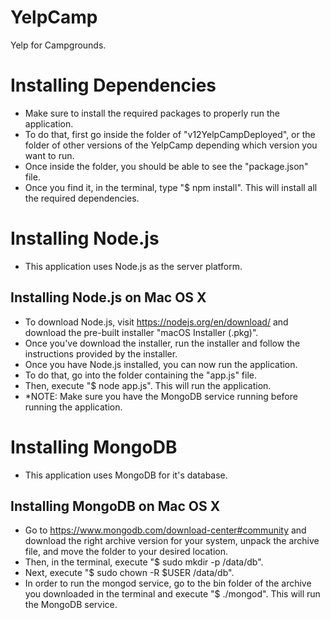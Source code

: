 # YelpCamp
Yelp for Campgrounds.

# Installing Dependencies
- Make sure to install the required packages to properly run the application.
- To do that, first go inside the folder of "v12YelpCampDeployed", or the folder of other versions of the YelpCamp depending which version you want to run. 
- Once inside the folder, you should be able to see the "package.json" file. 
- Once you find it, in the terminal, type "$ npm install". This will install all the required dependencies.

# Installing Node.js
- This application uses Node.js as the server platform.

## Installing Node.js on Mac OS X
- To download Node.js, visit https://nodejs.org/en/download/ and download the pre-built installer "macOS Installer (.pkg)". 
- Once you've download the installer, run the installer and follow the instructions provided by the installer. 
- Once you have Node.js installed, you can now run the application. 
- To do that, go into the folder containing the "app.js" file. 
- Then, execute "$ node app.js". This will run the application. 
- *NOTE: Make sure you have the MongoDB service running before running the application.

# Installing MongoDB
- This application uses MongoDB for it's database.

## Installing MongoDB on Mac OS X
- Go to https://www.mongodb.com/download-center#community and download the right archive version for your system, unpack the archive file, and move the folder to your desired location. 
- Then, in the terminal, execute "$ sudo mkdir -p /data/db". 
- Next, execute "$ sudo chown -R $USER /data/db". 
- In order to run the mongod service, go to the bin folder of the archive you downloaded in the terminal and execute "$ ./mongod". This will run the MongoDB service.


